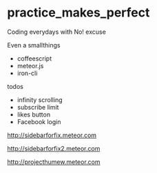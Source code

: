 practice_makes_perfect
======================

Coding everydays with No! excuse

Even a smallthings

- coffeescript
- meteor.js
- iron-cli

todos
- infinity scrolling
- subscribe limit
- likes button
- Facebook login


http://sidebarforfix.meteor.com

http://sidebarforfix2.meteor.com

http://projecthumew.meteor.com
